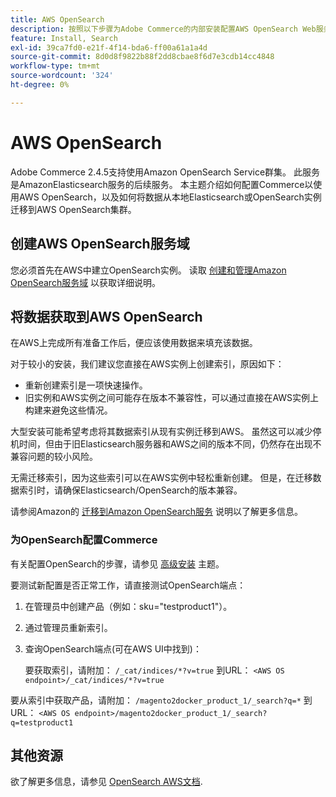 ```yaml
---
title: AWS OpenSearch
description: 按照以下步骤为Adobe Commerce的内部安装配置AWS OpenSearch Web服务。
feature: Install, Search
exl-id: 39ca7fd0-e21f-4f14-bda6-ff00a61a1a4d
source-git-commit: 8d0d8f9822b88f2dd8cbae8f6d7e3cdb14cc4848
workflow-type: tm+mt
source-wordcount: '324'
ht-degree: 0%

---
```


# AWS OpenSearch

Adobe Commerce 2.4.5支持使用Amazon OpenSearch Service群集。 此服务是AmazonElasticsearch服务的后续服务。 本主题介绍如何配置Commerce以使用AWS OpenSearch，以及如何将数据从本地Elasticsearch或OpenSearch实例迁移到AWS OpenSearch集群。

## 创建AWS OpenSearch服务域

您必须首先在AWS中建立OpenSearch实例。
读取 [创建和管理Amazon OpenSearch服务域](https://docs.aws.amazon.com/opensearch-service/latest/developerguide/createupdatedomains.html) 以获取详细说明。

## 将数据获取到AWS OpenSearch

在AWS上完成所有准备工作后，便应该使用数据来填充该数据。

对于较小的安装，我们建议您直接在AWS实例上创建索引，原因如下：

* 重新创建索引是一项快速操作。
* 旧实例和AWS实例之间可能存在版本不兼容性，可以通过直接在AWS实例上构建来避免这些情况。

大型安装可能希望考虑将其数据索引从现有实例迁移到AWS。 虽然这可以减少停机时间，但由于旧Elasticsearch服务器和AWS之间的版本不同，仍然存在出现不兼容问题的较小风险。

无需迁移索引，因为这些索引可以在AWS实例中轻松重新创建。
但是，在迁移数据索引时，请确保Elasticsearch/OpenSearch的版本兼容。

请参阅Amazon的 [迁移到Amazon OpenSearch服务](https://docs.aws.amazon.com/opensearch-service/latest/developerguide/migration.html) 说明以了解更多信息。

### 为OpenSearch配置Commerce

有关配置OpenSearch的步骤，请参见 [高级安装](../../advanced.md) 主题。

要测试新配置是否正常工作，请直接测试OpenSearch端点：

1. 在管理员中创建产品（例如：sku=&quot;testproduct1&quot;）。
1. 通过管理员重新索引。
1. 查询OpenSearch端点(可在AWS UI中找到)：

   要获取索引，请附加： `/_cat/indices/*?v=true` 到URL：
   `<AWS OS endpoint>/_cat/indices/*?v=true`

要从索引中获取产品，请附加： `/magento2docker_product_1/_search?q=*` 到URL：
`<AWS OS endpoint>/magento2docker_product_1/_search?q=testproduct1`

## 其他资源

欲了解更多信息，请参见 [OpenSearch AWS文档](https://docs.aws.amazon.com/opensearch-service/index.html).
